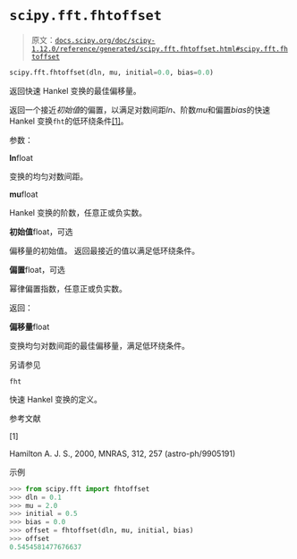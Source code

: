 # `scipy.fft.fhtoffset`

> 原文：[`docs.scipy.org/doc/scipy-1.12.0/reference/generated/scipy.fft.fhtoffset.html#scipy.fft.fhtoffset`](https://docs.scipy.org/doc/scipy-1.12.0/reference/generated/scipy.fft.fhtoffset.html#scipy.fft.fhtoffset)

```py
scipy.fft.fhtoffset(dln, mu, initial=0.0, bias=0.0)
```

返回快速 Hankel 变换的最佳偏移量。

返回一个接近*初始值*的偏置，以满足对数间距*ln*、阶数*mu*和偏置*bias*的快速 Hankel 变换`fht`的低环绕条件[[1]](#r1c13d1699361-1)。

参数：

**ln**float

变换的均匀对数间距。

**mu**float

Hankel 变换的阶数，任意正或负实数。

**初始值**float，可选

偏移量的初始值。 返回最接近的值以满足低环绕条件。

**偏置**float，可选

幂律偏置指数，任意正或负实数。

返回：

**偏移量**float

变换均匀对数间距的最佳偏移量，满足低环绕条件。

另请参见

`fht`

快速 Hankel 变换的定义。

参考文献

[1]

Hamilton A. J. S., 2000, MNRAS, 312, 257 (astro-ph/9905191)

示例

```py
>>> from scipy.fft import fhtoffset
>>> dln = 0.1
>>> mu = 2.0
>>> initial = 0.5
>>> bias = 0.0
>>> offset = fhtoffset(dln, mu, initial, bias)
>>> offset
0.5454581477676637 
```
